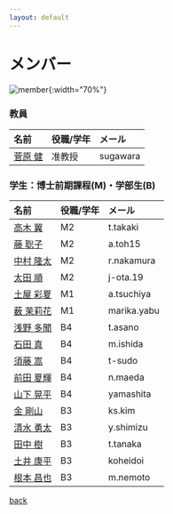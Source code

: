 ```yaml
---
layout: default
---
```


# メンバー

![member](/fig/member.jpg){:width="70%"}

### 教員

|名前                          | 役職/学年  | メール    |
|:-----------------------------|:-----------|:----------|
|[菅原 健](member/sugawara)    | 准教授     | sugawara  |

### 学生：博士前期課程(M)・学部生(B)

|名前                          | 役職/学年  | メール      |
|:-----------------------------|:-----------|:------------|
|[高木 翼](member/takaki)      | M2         | t.takaki    |
|[藤 聡子](member/toh)         | M2         | a.toh15     |
|[中村 隆太](member/nakamura)  | M2         | r.nakamura  |
|[太田 順](member/ota)         | M2         | j-ota.19    |
|[土屋 彩夏](member/tsuchiya)  | M1         | a.tsuchiya  |
|[薮 茉莉花](member/yabu)      | M1         | marika.yabu |
|[浅野 多聞](member/asano)     | B4         | t.asano     |
|[石田 真](member/ishida)      | B4         | m.ishida    |
|[須藤 嵩](member/sudo)        | B4         | t-sudo      |
|[前田 夏輝](member/maeda)     | B4         | n.maeda     |
|[山下 晃平](member/yamashita) | B4         | yamashita   |
|[金 剛山](member/kim)         | B3         | ks.kim      |
|[清水 勇太](member/shimizu)   | B3         | y.shimizu   |
|[田中 樹](member/tanaka)      | B3         | t.tanaka    |
|[土井 康平](member/doi)       | B3         | koheidoi    |
|[根本 昌也](member/nemoto)    | B3         | m.nemoto    |

[back](./)
